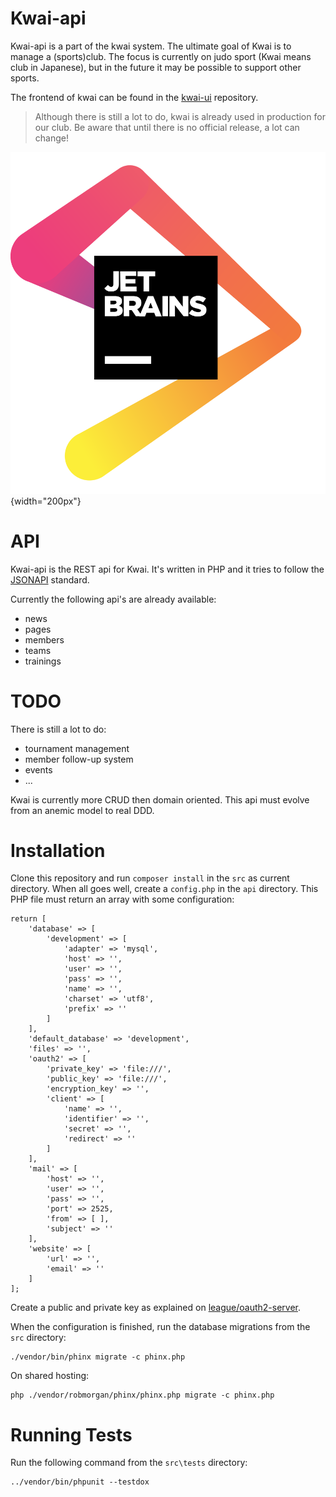 Kwai-api
========

Kwai-api is a part of the kwai system. The ultimate goal of Kwai is to manage a (sports)club. The focus is currently on judo sport (Kwai means club in Japanese), but in the future it may be possible to support
other sports.

The frontend of kwai can be found in the [kwai-ui](https://github.com/fbraem/kwai-ui) repository.

> Although there is still a lot to do, kwai is already used in production for our club. Be aware that until there is no official release, a lot can change!

![phpstorm](jetbrains.png) {width="200px"}

API
===
Kwai-api is the REST api for Kwai. It's written in PHP and it tries to follow the [JSONAPI](http://jsonapi.org) standard.

Currently the following api's are already available:

- news
- pages
- members
- teams
- trainings

TODO
====

There is still a lot to do:

- tournament management
- member follow-up system
- events
- ...

Kwai is currently more CRUD then domain oriented. This api must evolve from an anemic model to real DDD.

Installation
============

Clone this repository and run `composer install` in the `src` as current directory. When all goes well, create a `config.php` in the `api` directory. This PHP file must return an array with some configuration:

    return [
        'database' => [
            'development' => [
                'adapter' => 'mysql',
                'host' => '',
                'user' => '',
                'pass' => '',
                'name' => '',
                'charset' => 'utf8',
                'prefix' => ''
            ]
        ],
        'default_database' => 'development',
        'files' => '',
        'oauth2' => [
            'private_key' => 'file:///',
            'public_key' => 'file:///',
            'encryption_key' => '',
            'client' => [
                'name' => '',
                'identifier' => '',
                'secret' => '',
                'redirect' => ''
            ]
        ],
        'mail' => [
            'host' => '',
            'user' => '',
            'pass' => '',
            'port' => 2525,
            'from' => [ ],
            'subject' => ''
        ],
        'website' => [
            'url' => '',
            'email' => ''
        ]
    ];

Create a public and private key as explained on [league/oauth2-server](https://oauth2.thephpleague.com/installation/).

When the configuration is finished, run the database migrations from the `src` directory:

    ./vendor/bin/phinx migrate -c phinx.php

On shared hosting:

    php ./vendor/robmorgan/phinx/phinx.php migrate -c phinx.php

Running Tests
=============
Run the following command from the `src\tests` directory:

    ../vendor/bin/phpunit --testdox
